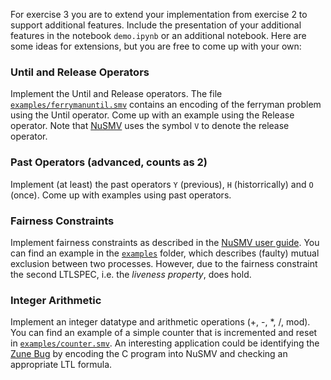 For exercise 3 you are to extend your implementation from exercise 2 to support additional features. Include the presentation of your additional features in the notebook `demo.ipynb` or an additional notebook. Here are some ideas for extensions, but you are free to come up with your own:

### Until and Release Operators

Implement the Until and Release operators. The file [`examples/ferrymanuntil.smv`](examples/ferrymanuntil.smv) contains an encoding of the ferryman problem using the Until operator. Come up with an example using the Release operator. Note that [NuSMV](https://nusmv.fbk.eu/userman/v26/nusmv.pdf) uses the symbol `V` to denote the release operator.

### Past Operators (advanced, counts as 2)

Implement (at least) the past operators `Y` (previous), `H` (historrically) and `O` (once).  Come up with examples using past operators.

### Fairness Constraints

Implement fairness constraints as described in the [NuSMV user guide](https://nusmv.fbk.eu/userman/v26/nusmv.pdf). You can find an example in the [`examples`](examples) folder, which describes (faulty) mutual exclusion between two processes. However, due to the fairness constraint the second LTLSPEC, i.e. the _liveness property_, does hold.

### Integer Arithmetic

Implement an integer datatype and arithmetic operations (+, -, *, /, mod). You can find an example of a simple counter that is incremented and reset in [`examples/counter.smv`](examples/counter.smv). An interesting application could be identifying the [Zune Bug](http://bit-player.org/2009/the-zune-bug) by encoding the C program into NuSMV and checking an appropriate LTL formula.

